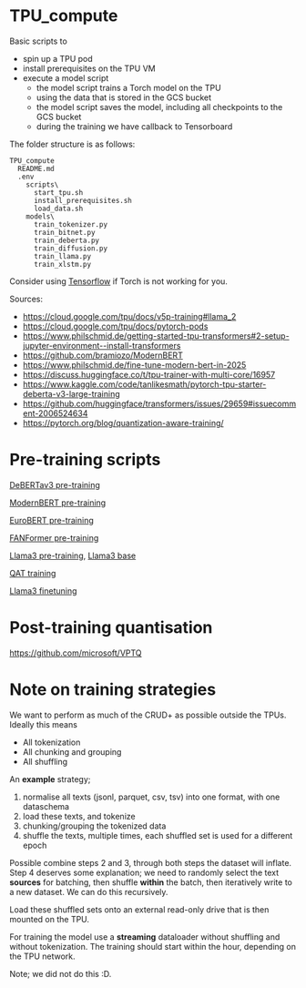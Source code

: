 # TPU_compute

Basic scripts to
* spin up a TPU pod
* install prerequisites on the TPU VM
* execute a model script
  * the model script trains a Torch model on the TPU
  * using the data that is stored in the GCS bucket
  * the model script saves the model, including all checkpoints to the GCS bucket
  * during the training we have callback to Tensorboard

The folder structure is as follows:
```
TPU_compute
  README.md
  .env
    scripts\
      start_tpu.sh
      install_prerequisites.sh
      load_data.sh
    models\
      train_tokenizer.py
      train_bitnet.py
      train_deberta.py
      train_diffusion.py
      train_llama.py
      train_xlstm.py
```

Consider using [Tensorflow](https://huggingface.co/blog/tf_tpu) if Torch is not working for you.

Sources:
* https://cloud.google.com/tpu/docs/v5p-training#llama_2
* https://cloud.google.com/tpu/docs/pytorch-pods
* https://www.philschmid.de/getting-started-tpu-transformers#2-setup-jupyter-environment--install-transformers
* https://github.com/bramiozo/ModernBERT
* https://www.philschmid.de/fine-tune-modern-bert-in-2025
* https://discuss.huggingface.co/t/tpu-trainer-with-multi-core/16957
* https://www.kaggle.com/code/tanlikesmath/pytorch-tpu-starter-deberta-v3-large-training
* https://github.com/huggingface/transformers/issues/29659#issuecomment-2006524634
* https://pytorch.org/blog/quantization-aware-training/

# Pre-training scripts

[DeBERTav3 pre-training](https://github.com/microsoft/DeBERTa/tree/master/experiments/language_model)

[ModernBERT pre-training](https://github.com/AnswerDotAI/ModernBERT/tree/main)

[EuroBERT pre-training](https://github.com/Nicolas-BZRD/EuroBERT)

[FANFormer pre-training](https://github.com/YihongDong/FANformer/blob/main/configs/FANformer-1B-pretrain.yaml)

[Llama3 pre-training](https://github.com/vvr-rao/Training-a-Mini-114M-Parameter-Llama-3-like-Model-from-Scratch/blob/main/model%20and%20training%20code/train.py), [Llama3 base](https://github.com/meta-llama/llama-models/tree/main/models/llama3)

[QAT training](https://github.com/Qualcomm-AI-research/lr-qat)

[Llama3 finetuning](https://huggingface.co/blog/nroggendorff/train-with-llama-architecture)


# Post-training quantisation

https://github.com/microsoft/VPTQ


# Note on training strategies

We want to perform as much of the CRUD+ as possible outside the TPUs. Ideally this means
* All tokenization
* All chunking and grouping
* All shuffling

An **example** strategy;
1. normalise all texts (jsonl, parquet, csv, tsv) into one format, with one dataschema
2. load these texts, and tokenize
3. chunking/grouping the tokenized data
4. shuffle the texts, multiple times, each shuffled set is used for a different epoch

Possible combine steps 2 and 3, through both steps the dataset will inflate.
Step 4 deserves some explanation; we need to randomly select the text **sources** for batching, then
shuffle **within** the batch, then iteratively write to a new dataset. We can do this recursively.

Load these shuffled sets onto an external read-only drive that is then mounted on the TPU.

For training the model use a **streaming** dataloader without shuffling and without tokenization. The training should start within the hour, depending on the TPU network.

Note; we did not do this :D.
